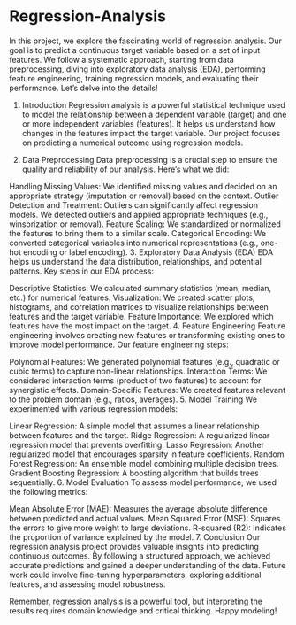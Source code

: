 # Regression-Analysis

In this project, we explore the fascinating world of regression analysis. Our goal is to predict a continuous target variable based on a set of input features. We follow a systematic approach, starting from data preprocessing, diving into exploratory data analysis (EDA), performing feature engineering, training regression models, and evaluating their performance. Let’s delve into the details!

1. Introduction
Regression analysis is a powerful statistical technique used to model the relationship between a dependent variable (target) and one or more independent variables (features). It helps us understand how changes in the features impact the target variable. Our project focuses on predicting a numerical outcome using regression models.

2. Data Preprocessing
Data preprocessing is a crucial step to ensure the quality and reliability of our analysis. Here’s what we did:

Handling Missing Values: We identified missing values and decided on an appropriate strategy (imputation or removal) based on the context.
Outlier Detection and Treatment: Outliers can significantly affect regression models. We detected outliers and applied appropriate techniques (e.g., winsorization or removal).
Feature Scaling: We standardized or normalized the features to bring them to a similar scale.
Categorical Encoding: We converted categorical variables into numerical representations (e.g., one-hot encoding or label encoding).
3. Exploratory Data Analysis (EDA)
EDA helps us understand the data distribution, relationships, and potential patterns. Key steps in our EDA process:

Descriptive Statistics: We calculated summary statistics (mean, median, etc.) for numerical features.
Visualization: We created scatter plots, histograms, and correlation matrices to visualize relationships between features and the target variable.
Feature Importance: We explored which features have the most impact on the target.
4. Feature Engineering
Feature engineering involves creating new features or transforming existing ones to improve model performance. Our feature engineering steps:

Polynomial Features: We generated polynomial features (e.g., quadratic or cubic terms) to capture non-linear relationships.
Interaction Terms: We considered interaction terms (product of two features) to account for synergistic effects.
Domain-Specific Features: We created features relevant to the problem domain (e.g., ratios, averages).
5. Model Training
We experimented with various regression models:

Linear Regression: A simple model that assumes a linear relationship between features and the target.
Ridge Regression: A regularized linear regression model that prevents overfitting.
Lasso Regression: Another regularized model that encourages sparsity in feature coefficients.
Random Forest Regression: An ensemble model combining multiple decision trees.
Gradient Boosting Regression: A boosting algorithm that builds trees sequentially.
6. Model Evaluation
To assess model performance, we used the following metrics:

Mean Absolute Error (MAE): Measures the average absolute difference between predicted and actual values.
Mean Squared Error (MSE): Squares the errors to give more weight to large deviations.
R-squared (R2): Indicates the proportion of variance explained by the model.
7. Conclusion
Our regression analysis project provides valuable insights into predicting continuous outcomes. By following a structured approach, we achieved accurate predictions and gained a deeper understanding of the data. Future work could involve fine-tuning hyperparameters, exploring additional features, and assessing model robustness.

Remember, regression analysis is a powerful tool, but interpreting the results requires domain knowledge and critical thinking. Happy modeling!
